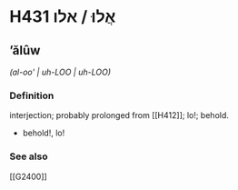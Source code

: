 # H431 אֲלוּ / אלו

## ʼălûw

_(al-oo' | uh-LOO | uh-LOO)_

### Definition

interjection; probably prolonged from [[H412]]; lo!; behold.

- behold!, lo!
### See also

[[G2400]]

